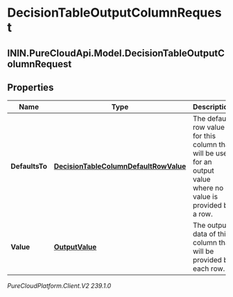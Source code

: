 # DecisionTableOutputColumnRequest

## ININ.PureCloudApi.Model.DecisionTableOutputColumnRequest

## Properties

|Name | Type | Description | Notes|
|------------ | ------------- | ------------- | -------------|
| **DefaultsTo** | [**DecisionTableColumnDefaultRowValue**](DecisionTableColumnDefaultRowValue) | The default row value for this column that will be used for an output value where no value  is provided by a row. | [optional] |
| **Value** | [**OutputValue**](OutputValue) | The output data of this column that will be provided by each row. | |



_PureCloudPlatform.Client.V2 239.1.0_
